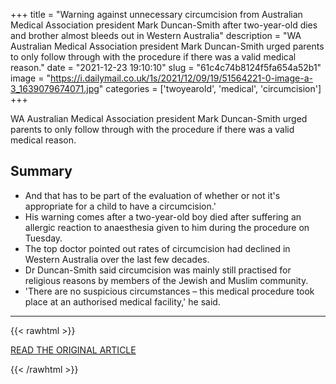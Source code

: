 +++
title = "Warning against unnecessary circumcision from Australian Medical Association president Mark Duncan-Smith after two-year-old dies and brother almost bleeds out in Western Australia"
description = "WA Australian Medical Association president Mark Duncan-Smith urged parents to only follow through with the procedure if there was a valid medical reason."
date = "2021-12-23 19:10:10"
slug = "61c4c74b8124f5fa654a52b1"
image = "https://i.dailymail.co.uk/1s/2021/12/09/19/51564221-0-image-a-3_1639079674071.jpg"
categories = ['twoyearold', 'medical', 'circumcision']
+++

WA Australian Medical Association president Mark Duncan-Smith urged parents to only follow through with the procedure if there was a valid medical reason.

## Summary

- And that has to be part of the evaluation of whether or not it's appropriate for a child to have a circumcision.'
- His warning comes after a two-year-old boy died after suffering an allergic reaction to anaesthesia given to him during the procedure on Tuesday.
- The top doctor pointed out rates of circumcision had declined in Western Australia over the last few decades.
- Dr Duncan-Smith said circumcision was mainly still practised for religious reasons by members of the Jewish and Muslim community.
- 'There are no suspicious circumstances – this medical procedure took place at an authorised medical facility,' he said.

---

{{< rawhtml >}}
  <p class="article-category">
    <a target="_blank" href="https://www.nation.lk/online/circumcision-warning-after-two-year-old-dies-and-brother-almost-bleeds-out-in-western-australia-151627.html?utm_source=15+Square&amp;utm_campaign=b5e25c2873-EMAIL_CAMPAIGN_2021_12_20_11_55&amp;utm_medium=email&amp;utm_term=0_27d37a7271-b5e25c2873-518450189">READ THE ORIGINAL ARTICLE</a>
  </p>
{{< /rawhtml >}}
